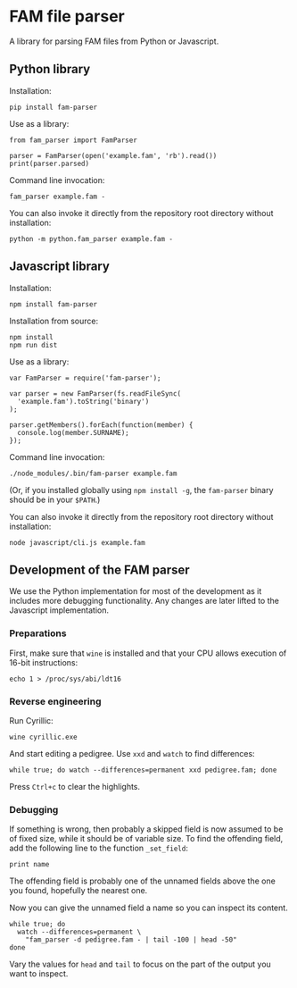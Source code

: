 # FAM file parser

A library for parsing FAM files from Python or Javascript.


## Python library

Installation:

    pip install fam-parser

Use as a library:

    from fam_parser import FamParser

    parser = FamParser(open('example.fam', 'rb').read())
    print(parser.parsed)

Command line invocation:

    fam_parser example.fam -

You can also invoke it directly from the repository root directory without
installation:

    python -m python.fam_parser example.fam -


## Javascript library

Installation:

    npm install fam-parser

Installation from source:

    npm install
    npm run dist

Use as a library:

    var FamParser = require('fam-parser');

    var parser = new FamParser(fs.readFileSync(
      'example.fam').toString('binary')
    );

    parser.getMembers().forEach(function(member) {
      console.log(member.SURNAME);
    });

Command line invocation:

    ./node_modules/.bin/fam-parser example.fam

(Or, if you installed globally using `npm install -g`, the `fam-parser` binary
should be in your `$PATH`.)

You can also invoke it directly from the repository root directory without
installation:

    node javascript/cli.js example.fam


## Development of the FAM parser

We use the Python implementation for most of the development as it includes
more debugging functionality. Any changes are later lifted to the Javascript
implementation.

### Preparations
First, make sure that `wine` is installed and that your CPU allows execution of
16-bit instructions:

    echo 1 > /proc/sys/abi/ldt16

### Reverse engineering
Run Cyrillic:

    wine cyrillic.exe

And start editing a pedigree. Use `xxd` and `watch` to find differences:

    while true; do watch --differences=permanent xxd pedigree.fam; done

Press `Ctrl+c` to clear the highlights.

### Debugging
If something is wrong, then probably a skipped field is now assumed to be of
fixed size, while it should be of variable size. To find the offending field,
add the following line to the function `_set_field`:

    print name

The offending field is probably one of the unnamed fields above the one you
found, hopefully the nearest one.

Now you can give the unnamed field a name so you can inspect its content.

    while true; do
      watch --differences=permanent \
        "fam_parser -d pedigree.fam - | tail -100 | head -50"
    done

Vary the values for `head` and `tail` to focus on the part of the output you
want to inspect.
